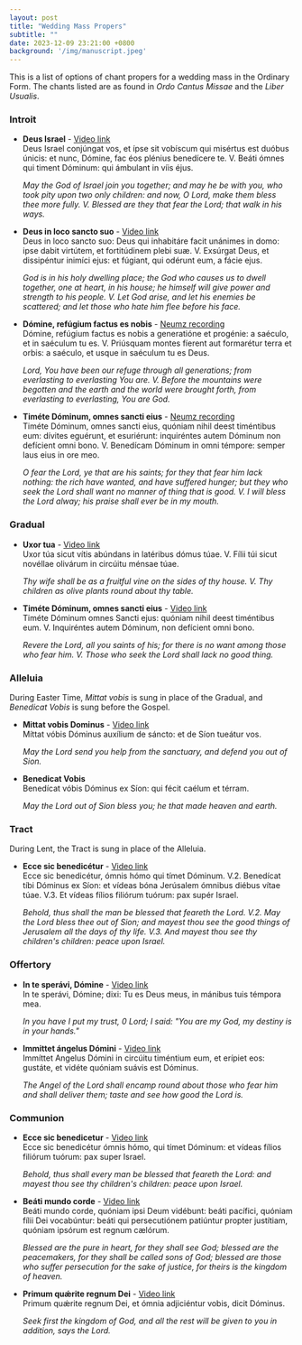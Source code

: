 ```yaml
---
layout: post
title: "Wedding Mass Propers"
subtitle: ""
date: 2023-12-09 23:21:00 +0800
background: '/img/manuscript.jpeg'
---
```

This is a list of options of chant propers for a wedding mass in the Ordinary Form. The chants listed are as found in *Ordo Cantus Missae* and the *Liber Usualis*.

### Introit
 - **Deus Israel** - [Video link](https://youtu.be/IS-KY5bzu44?si=8xVjrZdHzKY9hVYm)  
Deus Israel conjúngat vos, et ípse sit vobíscum qui misértus est duóbus únicis: et nunc, Dómine, fac éos plénius benedícere te. V. Beáti ómnes qui timent Dóminum: qui ámbulant in víis éjus.  

    *May the God of Israel join you together; and may he be with you, who took pity upon two only children: and now, O Lord, make them bless thee more fully. V. Blessed are they that fear the Lord; that walk in his ways.*

 - **Deus in loco sancto suo** - [Video link](https://youtu.be/x7Nw2RUzoUg?si=ZVaX_a1x7x8C6t4c)  
 Deus in loco sancto suo: Deus qui inhabitáre facit unánimes in domo: ipse dabit virtútem, et fortitúdinem plebi suæ. V. Exsúrgat Deus, et dissipéntur inimíci ejus: et fúgiant, qui odérunt eum, a fácie ejus.  
 
     *God is in his holy dwelling place; the God who causes us to dwell together, one at heart, in his house; he himself will give power and strength to his people. V. Let God arise, and let his enemies be scattered; and let those who hate him flee before his face.*  

 - **Dómine, refúgium factus es nobis** - [Neumz recording](https://app.neumz.com/listen/missa-domine-refugium-5/08-03-2022)  
Dómine, refúgium factus es nobis a generatióne et progénie: a saéculo, et in saéculum tu es. V. Priúsquam montes fíerent aut formarétur terra et orbis: a saéculo, et usque in saéculum tu es Deus.  

    *Lord, You have been our refuge through
all generations; from everlasting to everlasting You are. V. Before the mountains were begotten and the earth and the world were brought forth, from everlasting to everlasting, You are God.*

 - **Timéte Dóminum, omnes sancti eius** - [Neumz recording](https://app.neumz.com/listen/missa-timete-dominum-3-a0c09c86-3bd1-4b52-ae51-76bcede97608/26-01-2023)  
Timéte Dóminum, omnes sancti eius, quóniam nihil deest timéntibus eum: dívites eguérunt, et esuriérunt: inquiréntes autem Dóminum non defícient omni bono. V. Benedícam Dóminum in omni témpore: semper laus eius in ore meo.

    *O fear the Lord, ye that are his saints; for they that fear him lack nothing:  the rich have wanted, and have suffered hunger; but they who seek the Lord shall want no manner of thing that is good. V. I will bless the Lord alway; his praise shall ever be in my mouth.*

### Gradual
 - **Uxor tua** - [Video link](https://youtu.be/Fl8KVZPDKvQ?si=Z4aE47O369OGdF4_)  
Uxor túa sicut vítis abúndans in latéribus dómus túae. V. Fílii túi sicut novéllae olivárum in circúitu ménsae túae.

    *Thy wife shall be as a fruitful vine on the sides of thy house. V. Thy children as olive plants round about thy table.*

 - **Timéte Dóminum, omnes sancti eius** - [Video link](https://youtu.be/Bn7KXQAx4NI?si=HjU4IzAaeCsq5dAB)  
Timéte Dóminum omnes Sancti
ejus: quóniam nihil deest timéntibus
eum. V. Inquiréntes autem Dóminum, non defícient omni bono.

    *Revere the Lord, all you saints of his; for there is no want among those who fear him. V. Those who seek the Lord shall lack no good thing.*

### Alleluia 
During Easter Time, *Mittat vobis* is sung in place of the Gradual, and *Benedicat Vobis* is sung before the Gospel.

 - **Mittat vobis Dominus** - [Video link](https://youtu.be/WnDvj70J1Tc?si=16m81kqvCus96EBn)  
 Míttat vóbis Dóminus auxílium de sáncto: et de Síon tueátur vos.

    *May the Lord send you help from the sanctuary, and defend you out of Sion.*

 - **Benedicat Vobis**  
Benedícat vóbis Dóminus ex Síon: qui fécit caélum et térram.

    *May the Lord out of Sion bless you; he that made heaven and earth.*

### Tract
During Lent, the Tract is sung in place of the Alleluia.

 - **Ecce sic benedicétur** - [Video link](https://youtu.be/yCObgFsLZs8?si=jZLiLyeVuDWCO_Vi)  
Ecce sic benedicétur, ómnis hómo qui tímet Dóminum. V.2. Benedícat tíbi Dóminus ex Síon: et vídeas bóna Jerúsalem ómnibus diébus vítae túae. V.3. Et vídeas fílios filiórum tuórum: pax supér Israel.  

    *Behold, thus shall the man be blessed that feareth the Lord. V.2. May the Lord bless thee out of Sion; and mayest thou see the good things of Jerusalem all the days of thy life. V.3. And mayest thou see thy children's children: peace upon Israel.*

### Offertory
 - **In te sperávi, Dómine** - [Video link](https://youtu.be/ssOglVIdIs4?si=FS7Un0bF4QoTWSRZ)  
In te sperávi, Dómine; dixi: Tu es Deus meus, in mánibus tuis témpora mea. 

    *In you have I put my trust, 0 Lord; I said: "You are my God, my destiny is in your hands."*

 - **Immittet ángelus Dómini** - [Video link](https://youtu.be/aa1Ox0YeYZ4?si=X5ujcRkZWYkBV3qI)  
Immíttet Angelus Dómini in circúitu timéntium eum, et erípiet eos: gustáte, et vidéte quóniam suávis est Dóminus. 

    *The Angel of the Lord shall encamp round about those who fear him and shall deliver them; taste and see how good the Lord is.*

### Communion
 - **Ecce sic benedicetur** - [Video link](https://youtu.be/GsdWv1aIQXc?si=LHJion1U0tDy7nii)  
Ecce sic benedicétur ómnis hómo, qui tímet Dóminum: et vídeas fílios filiórum tuórum: pax super Israel.  

    *Behold, thus shall every man be blessed that feareth the Lord: and mayest thou see thy children's children: peace upon Israel.*

 - **Beáti mundo corde** - [Video link](https://youtu.be/-x1T5AcT368?si=VtvelAjABvtgz8hV)  
Beáti mundo corde, quóniam ipsi Deum vidébunt: beáti pacífici, quóniam fílii Dei vocabúntur: beáti qui persecutiónem patiúntur propter justítiam, quóniam ipsórum est regnum cælórum.

    *Blessed are the pure in heart, for they shall see God; blessed are the peacemakers, for they shall be called sons of God; blessed are those who suffer persecution for the sake of justice, for theirs is the kingdom of heaven.*

 - **Primum quǽrite regnum Dei** - [Video link](https://youtu.be/HrgoYGlbVbQ?si=JqDp39SqjiDhbjk9)  
Primum quǽrite regnum Dei, et ómnia adjiciéntur vobis, dicit Dóminus.

    *Seek first the kingdom of God, and all the rest will be given to you in addition, says the Lord.*

